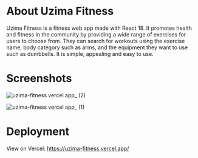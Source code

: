 # About Uzima Fitness

Uzima Fitness is a fitness web app made with React 18. 
It promotes health and fitness in the community by providing a wide range of exercises for users to choose from. 
They can search for workouts using the exercise name, body category such as arms, and the equipment they want to use such as dumbbells. 
It is simple, appealing and easy to use.

# Screenshots
![uzima-fitness vercel app_ (2)](https://github.com/cheronodaisy/uzima-fitness/assets/85867696/77cc4dd9-0fbc-4888-9130-491ccf97c903)

![uzima-fitness vercel app_ (1)](https://github.com/cheronodaisy/uzima-fitness/assets/85867696/1fe4ccf0-c541-4476-a284-ce05272039c2)

# Deployment 
View on Vercel: https://uzima-fitness.vercel.app/

